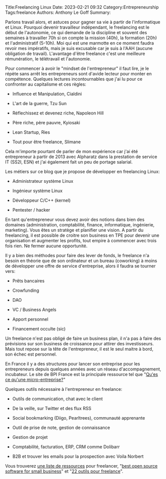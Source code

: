 ﻿Title:Freelancing Linux
Date: 2023-02-21 09:32
Category:Entrepreneurship
Tags:freelance
Authors: Anthony Le Goff
Summary:

Parlons travail alors, et astuces pour gagner sa vie à partir de l'informatique et Linux. Pourquoi devenir travailleur indépendant, le freelancing est le début de l'autonomie, ce qui demande de la discipline et souvent des semaines à travailler 70h si on compte la mission (40h), la formation (20h) et l'administratif (5-10h). Moi qui est une marmotte en ce moment faudra revoir mes impératifs, mais je suis excusable car je suis à l'AAH (aucune obligation de travail). L'avantage d'être freelance c'est une meilleure rémunération, le télétravail et l'autonomie.  

Pour commencer à avoir le "mindset de l'entrepreneur" il faut lire, je le répète sans arrêt les entrepreneurs sont d'avide lecteur pour monter en compétence. Quelques lectures incontournables que j'ai lu pour ce confronter au capitalisme et ces règles:  

*   Influence et Manipulation, Cialdini  
    
*   L'art de la guerre, Tzu Sun  
    
*   Réflechissez et devenez riche, Napoleon Hill  
    
*   Père riche, père pauvre, Kyiosaki  
    
*   Lean Startup, Ries  
    
*   Tout pour être freelance, Slimane  
    

Cela m'importe pourtant de parler de mon expérience car j'ai été entrepreneur à partir de 2013 avec Alpharatz dans la prestation de service IT (SS2I, ESN) et j'ai également fait un peu de portage salarial.  

Les métiers sur ce blog que je propose de développer en freelancing Linux:  

*   Administrateur système Linux  
    
*   Ingénieur système Linux  
    
*   Développeur C/C++ (kernel)  
    
*   Pentester / hacker  
    

En tant qu'entrepreneur vous devez avoir des notions dans bien des domaines (administration, comptabilité, finance, informatique, ingénierie, marketing). Vous êtes un stratège et planifier une vision. A partir du freelancing, il est possible de croitre son business en TPE pour devenir une organisation et augmenter les profits, tout empire à commencer avec trois fois rien. Ne fermer aucune opportunité.  

Il y a bien des méthodes pour faire des lever de fonds, le freelance n'a besoin en théorie que de son ordinateur et un bureau (coworking) à moins de développer une offre de service d'entreprise, alors il faudra se tourner vers:  

*   Prêts bancaires  
    
*   Crowfunding  
    
*   DAO  
    
*   VC / Business Angels  
    
*   Apport personnel  
    
*   Financement occulte (sic)  
    

Un freelance n'est pas obligé de faire un business plan, il n'a pas à faire des prévisions sur son business de croissance pour attirer des investisseurs. Mais tout repose sur la tête de l'entrepreneur, il est le seul maitre à bord, son échec est personnel.  

En France il y a des structures pour lancer son entreprise pour les entrepreneurs depuis quelques années avec un réseau d'accompagnement, incubateur. Le site de BPI France est la principale ressource tel que "[Qu'es ce qu'une micro-entreprise?](https://bpifrance-creation.fr/moment-de-vie/quest-ce-quun-micro-entrepreneur)"  

Quelques outils nécessaire à l'entrepreneur en freelance:  

*   Outils de communication, chat avec le client  
    
*   De la veille, sur Twitter et des flux RSS  
    
*   Social bookmarking (Diigo, Pearltrees), communauté apprenante  
    
*   Outil de prise de note, gestion de connaissance  
    
*   Gestion de projet  
    
*   Comptabilité, facturation, ERP, CRM comme Dolibarr  
    
*   B2B et trouver les emails pour la prospection avec Voila Norbert  
    

Vous trouverez [une liste de ressources](https://laminutefreelance.fr/ressources-pour-freelances/) pour freelancer, "[best open source software for small business](https://www.magestore.com/blog/best-open-source-business-software/)" et "[22 outils pour freelance](https://www.lafabriquedunet.fr/blog/top-outils-freelances/)".